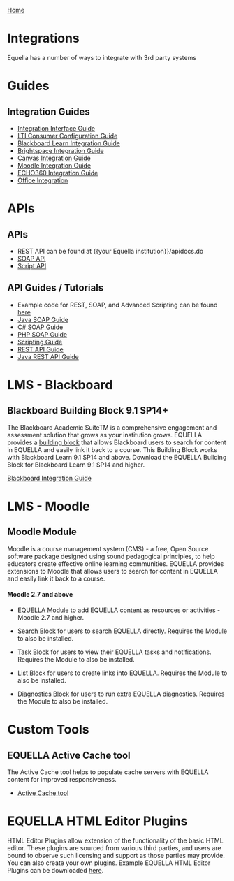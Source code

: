 [Home](https://equella.github.io/)

# Integrations
Equella has a number of ways to integrate with 3rd party systems

# Guides

## Integration Guides
* [Integration Interface Guide](guides/IntegrationInterfaceGuide.md)
* [LTI Consumer Configuration Guide](guides/LTIConsumerConfigurationGuide.md)
* [Blackboard Learn Integration Guide](guides/BlackboardLearnIntegrationGuide.md)
* [Brightspace Integration Guide](guides/BrightspaceIntegrationGuide.md)
* [Canvas Integration Guide](guides/CanvasIntegrationGuide.md)
* [Moodle Integration Guide](guides/MoodleIntegrationGuide.md)
* [ECHO360 Integration Guide](guides/ECHOIntegrationGuide.md)
* [Office Integration](guides/OfficeIntegrationGuide.md)

# APIs

## APIs
* REST API can be found at {{your Equella institution}}/apidocs.do
* [SOAP API](api-docs/Script/api%20reference.html)
* [Script API](api-docs/Script/api%20reference.html)

## API Guides / Tutorials
* Example code for REST, SOAP, and Advanced Scripting can be found [here](https://github.com/equella/equella.github.io/tree/master/example-scripts)
* [Java SOAP Guide](guides/JavaSOAPTutorial.md)
* [C# SOAP Guide](guides/CPlusSOAPTutorial.md)
* [PHP SOAP Guide](guides/PHPSOAPTutorial.md)
* [Scripting Guide](guides/AdvancedScriptingGuide.md)
* [REST API Guide](guides/RestAPIGuide.md)
* [Java REST API Guide](guides/JavaRESTTutorial.md)

# LMS - Blackboard

## Blackboard Building Block 9.1 SP14+
The Blackboard Academic SuiteTM is a comprehensive engagement and assessment solution that grows as your institution grows. EQUELLA provides a [building block](https://github.com/equella/equella-blackboard-integration) that allows Blackboard users to search for content in EQUELLA and easily link it back to a course. This Building Block works with Blackboard Learn 9.1 SP14 and above.
Download the EQUELLA Building Block for Blackboard Learn 9.1 SP14 and higher.  

[Blackboard Integration Guide](guides/BlackboardLearnIntegrationGuide.md)

# LMS - Moodle

## Moodle Module
Moodle is a course management system (CMS) - a free, Open Source software package designed using sound pedagogical principles, to help educators create effective online learning communities. EQUELLA provides extensions to Moodle that allows users to search for content in EQUELLA and easily link it back to a course.
#### Moodle 2.7 and above
* [EQUELLA Module](https://github.com/equella/moodle-mod_equella) to add EQUELLA content as resources or activities - Moodle 2.7 and higher. 

* [Search Block](https://github.com/equella/moodle-block_equella_search) for users to search EQUELLA directly. Requires the Module to also be installed.

* [Task Block](https://github.com/equella/moodle-block_equella_tasks) for users to view their EQUELLA tasks and notifications. Requires the Module to also be installed.

* [List Block](https://github.com/equella/moodle-block_equella_links) for users to create links into EQUELLA. Requires the Module to also be installed.

* [Diagnostics Block](https://github.com/equella/moodle-mod_equella-tools) for users to run extra EQUELLA diagnostics. Requires the Module to also be installed.

# Custom Tools

## EQUELLA Active Cache tool
The Active Cache tool helps to populate cache servers with EQUELLA content for improved responsiveness.
* [Active Cache tool](https://github.com/equella/Equella/tree/master/Source/Tools/Cacher)

# EQUELLA HTML Editor Plugins
HTML Editor Plugins allow extension of the functionality of the basic HTML editor. These plugins are sourced from various third parties, and users are bound to observe such licensing and support as those parties may provide. You can also create your own plugins.   Example EQUELLA HTML Editor Plugins can be downloaded [here](https://github.com/equella/equella.github.io/tree/master/example-scripts/HTML-editor-plugin).

